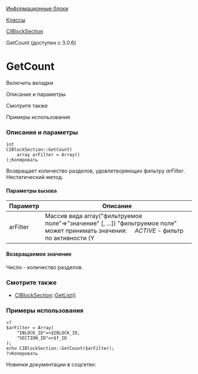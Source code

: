 [Информационные блоки](/api_help/iblock/index.php)

[Классы](/api_help/iblock/classes/index.php)

[CIBlockSection](/api_help/iblock/classes/ciblocksection/index.php)

GetCount (доступен с 3.0.6)

GetCount
========

Включить вкладки

Описание и параметры

Смотрите также

Примеры использования

### Описание и параметры

```
int
CIBlockSection::GetCount(
	array arFilter = Array()
);Копировать
```

Возвращает количество разделов, удовлетворяющих фильтру *arFilter*. Нестатический метод.

#### Параметры вызова

| Параметр | Описание |
| --- | --- |
| arFilter | Массив вида array("фильтруемое поле"=>"значение" [, ...])  "фильтруемое поле" может принимать значения:      *ACTIVE* - фильтр по активности (Y|N);      *GLOBAL\_ACTIVE* - фильтр по активности, учитывая активность вышележащих разделов (Y|N);      *NAME* - по названию (можно искать по шаблону [%\_]);      *CODE* - по символьному коду (по шаблону [%\_]);      *EXTERNAL\_ID* - по внешнему коду (по шаблону [%\_]);      *SECTION\_ID* - по коду раздела-родителя;      *DEPTH\_LEVEL* - по уровню вложенности;      *LEFT\_BORDER, RIGHT\_BORDER* - по левой и правой границе (поля *LEFT\_MARGIN* и *RIGHT\_MARGIN*, см. примечание);      *ID* - по коду раздела;      *IBLOCK\_ID* - по коду родительского информационного блока;      *IBLOCK\_ACTIVE* - по активности родительского информационного блока;      *IBLOCK\_NAME* - по названию информационного блока (по шаблону [%\_]);      *IBLOCK\_TYPE* - по типу информационного блока;       *IBLOCK\_CODE -* по символьному коду информационного блока (по шаблону [%\_]);      *IBLOCK\_EXTERNAL\_ID* - по внешнему коду информационного блока (по шаблону [%\_]);   Перед названием фильтруемого поля можно указать тип фильтрации:  "!" - не равно  "<" - меньше  "<=" - меньше либо равно  ">" - больше  ">=" - больше либо равно    "значения фильтра" одиночное значение или массив.    Необязательное. По умолчанию записи не фильтруются. |

#### Возвращаемое значение

Число - количество разделов.

### Смотрите также

* [CIBlockSection](/api_help/iblock/classes/ciblocksection/index.php)::[GetList()](/api_help/iblock/classes/ciblocksection/getlist.php)

### Примеры использования

```
<?
$arFilter = Array(
	"IBLOCK_ID"=>$IBLOCK_ID,
	"SECTION_ID"=>$f_ID
);
echo CIBlockSection::GetCount($arFilter);
?>Копировать
```

Новинки документации в соцсетях: